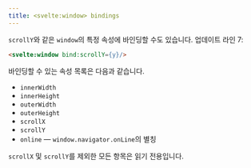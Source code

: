 ```yaml
---
title: <svelte:window> bindings
---
```


`scrollY`와 같은 `window`의 특정 속성에 바인딩할 수도 있습니다. 업데이트 라인 7:

```html
<svelte:window bind:scrollY={y}/>
```

바인딩할 수 있는 속성 목록은 다음과 같습니다.

* `innerWidth`
* `innerHeight`
* `outerWidth`
* `outerHeight`
* `scrollX`
* `scrollY`
* `online` — `window.navigator.onLine`의 별칭

`scrollX` 및 `scrollY`를 제외한 모든 항목은 읽기 전용입니다.